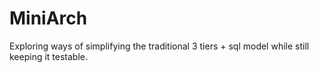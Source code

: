 MiniArch
========

Exploring ways of simplifying the traditional 3 tiers + sql model while still keeping it testable.
